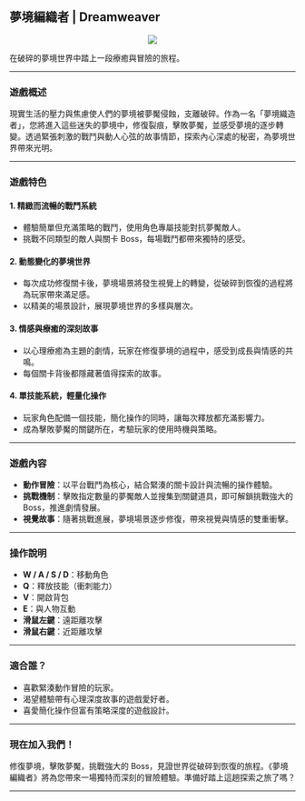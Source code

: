 ## **夢境編織者 | Dreamweaver**

<p align="center">
    <img src="https://github.com/user-attachments/assets/858db236-d53d-4109-aaeb-b464f70c1037">
</p>

在破碎的夢境世界中踏上一段療癒與冒險的旅程。

---

### **遊戲概述**
現實生活的壓力與焦慮使人們的夢境被夢魘侵蝕，支離破碎。作為一名「夢境織造者」，您將進入這些迷失的夢境中，修復裂痕，擊敗夢魘，並感受夢境的逐步轉變。透過緊張刺激的戰鬥與動人心弦的故事情節，探索內心深處的秘密，為夢境世界帶來光明。

---

### **遊戲特色**

#### **1. 精緻而流暢的戰鬥系統**
- 體驗簡單但充滿策略的戰鬥，使用角色專屬技能對抗夢魘敵人。
- 挑戰不同類型的敵人與關卡 Boss，每場戰鬥都帶來獨特的感受。

#### **2. 動態變化的夢境世界**
- 每次成功修復關卡後，夢境場景將發生視覺上的轉變，從破碎到恢復的過程將為玩家帶來滿足感。
- 以精美的場景設計，展現夢境世界的多樣與層次。

#### **3. 情感與療癒的深刻故事**
- 以心理療癒為主題的劇情，玩家在修復夢境的過程中，感受到成長與情感的共鳴。
- 每個關卡背後都隱藏著值得探索的故事。

#### **4. 單技能系統，輕量化操作**
- 玩家角色配備一個技能，簡化操作的同時，讓每次釋放都充滿影響力。
- 成為擊敗夢魘的關鍵所在，考驗玩家的使用時機與策略。

---

### **遊戲內容**
- **動作冒險**：以平台戰鬥為核心，結合緊湊的關卡設計與流暢的操作體驗。
- **挑戰機制**：擊敗指定數量的夢魘敵人並搜集到關鍵道具，即可解鎖挑戰強大的 Boss，推進劇情發展。
- **視覺故事**：隨著挑戰進展，夢境場景逐步修復，帶來視覺與情感的雙重衝擊。

---

### **操作說明**
- **W / A / S / D**：移動角色  
- **Q**：釋放技能（衝刺能力）  
- **V**：開啟背包  
- **E**：與人物互動  
- **滑鼠左鍵**：遠距離攻擊  
- **滑鼠右鍵**：近距離攻擊  

---

### **適合誰？**
- 喜歡緊湊動作冒險的玩家。  
- 渴望體驗帶有心理深度故事的遊戲愛好者。  
- 喜愛簡化操作但富有策略深度的遊戲設計。  

---

### **現在加入我們！**
修復夢境，擊敗夢魘，挑戰強大的 Boss，見證世界從破碎到恢復的旅程。《夢境編織者》將為您帶來一場獨特而深刻的冒險體驗。準備好踏上這趟探索之旅了嗎？

---